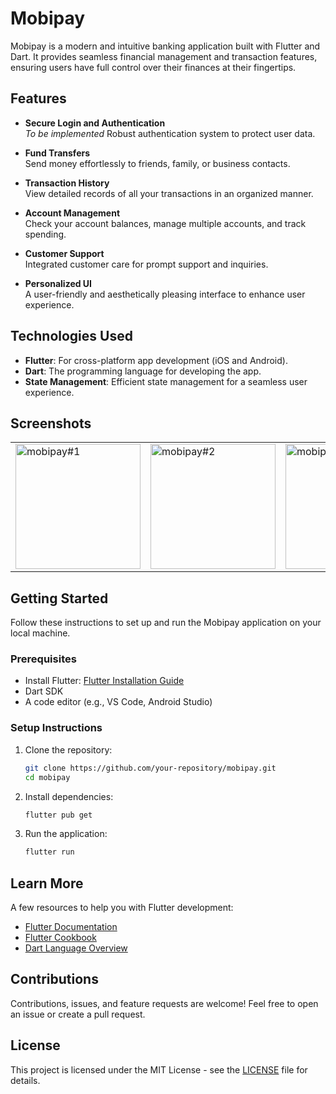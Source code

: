 

# Mobipay

Mobipay is a modern and intuitive banking application built with Flutter and Dart. It provides seamless financial management and transaction features, ensuring users have full control over their finances at their fingertips.

## Features

- **Secure Login and Authentication**  
 *To be implemented*
  Robust authentication system to protect user data.

 

- **Fund Transfers**  
  Send money effortlessly to friends, family, or business contacts.

- **Transaction History**  
  View detailed records of all your transactions in an organized manner.

- **Account Management**  
  Check your account balances, manage multiple accounts, and track spending.

- **Customer Support**  
  Integrated customer care for prompt support and inquiries.

- **Personalized UI**  
  A user-friendly and aesthetically pleasing interface to enhance user experience.

## Technologies Used

- **Flutter**: For cross-platform app development (iOS and Android).  
- **Dart**: The programming language for developing the app.  
- **State Management**: Efficient state management for a seamless user experience.  

## Screenshots

<table style="width:100%; table-layout:fixed; border-collapse:collapse;">
  <tr>
    <td><img src="https://github.com/user-attachments/assets/b1cf0de2-1bb7-406c-a817-84378e219bd5" alt="mobipay#1" width="200"/></td>
    <td><img src="https://github.com/user-attachments/assets/984a0aff-12d5-4496-a35f-8e6fc12f2654" alt="mobipay#2" width="200"/></td>
    <td><img src="https://github.com/user-attachments/assets/33e42af1-4869-4a56-ac1a-0726c86028d5" alt="mobipay#3" width="200"/></td>
  </tr>
</table>


## Getting Started

Follow these instructions to set up and run the Mobipay application on your local machine.

### Prerequisites

- Install Flutter: [Flutter Installation Guide](https://docs.flutter.dev/get-started/install)
- Dart SDK
- A code editor (e.g., VS Code, Android Studio)

### Setup Instructions

1. Clone the repository:
   ```bash
   git clone https://github.com/your-repository/mobipay.git
   cd mobipay
   ```

2. Install dependencies:
   ```bash
   flutter pub get
   ```

3. Run the application:
   ```bash
   flutter run
   ```

## Learn More

A few resources to help you with Flutter development:

- [Flutter Documentation](https://docs.flutter.dev/)
- [Flutter Cookbook](https://docs.flutter.dev/cookbook)
- [Dart Language Overview](https://dart.dev/guides)

## Contributions

Contributions, issues, and feature requests are welcome! Feel free to open an issue or create a pull request.

## License

This project is licensed under the MIT License - see the [LICENSE](LICENSE) file for details.
